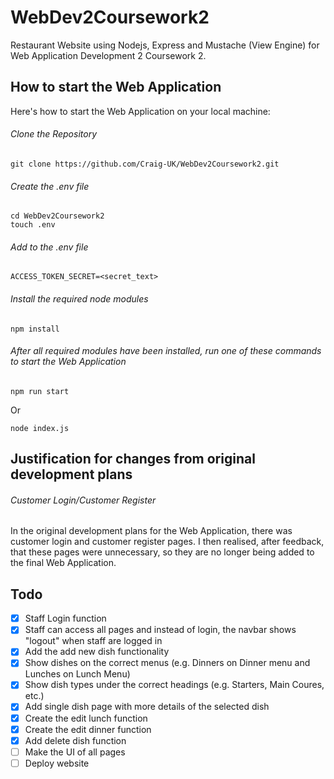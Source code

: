 # WebDev2Coursework2
Restaurant Website using Nodejs, Express and Mustache (View Engine) for Web Application Development 2 Coursework 2.
## How to start the Web Application
Here's how to start the Web Application on your local machine:
###### Clone the Repository
```
git clone https://github.com/Craig-UK/WebDev2Coursework2.git
```
###### Create the .env file
```
cd WebDev2Coursework2
touch .env
```
###### Add to the .env file
```
ACCESS_TOKEN_SECRET=<secret_text>
```
###### Install the required node modules
```
npm install
```
###### After all required modules have been installed, run one of these commands to start the Web Application
```
npm run start
```
Or
```
node index.js
```
## Justification for changes from original development plans
###### Customer Login/Customer Register
In the original development plans for the Web Application, there was customer login and customer register
pages. I then realised, after feedback, that these pages were unnecessary, so they are no longer being added
to the final Web Application.
## Todo
- [x] Staff Login function
- [x] Staff can access all pages and instead of login, the navbar shows "logout" when staff are logged in
- [x] Add the add new dish functionality
- [x] Show dishes on the correct menus (e.g. Dinners on Dinner menu and Lunches on Lunch Menu)
- [x] Show dish types under the correct headings (e.g. Starters, Main Coures, etc.)
- [x] Add single dish page with more details of the selected dish
- [x] Create the edit lunch function
- [x] Create the edit dinner function
- [x] Add delete dish function
- [ ] Make the UI of all pages
- [ ] Deploy website
